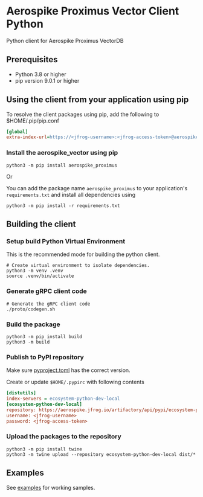 # Aerospike Proximus Vector Client Python
Python client for Aerospike Proximus VectorDB

## Prerequisites
 - Python 3.8 or higher
 - pip version 9.0.1 or higher

## Using the client from your application using pip
To resolve the client packages using pip, add the following to $HOME/.pip/pip.conf

```ini
[global]
extra-index-url=https://<jfrog-username>:<jfrog-access-token>@aerospike.jfrog.io/artifactory/api/pypi/ecosystem-python-dev-local/simple 
```

### Install the aerospike_vector using pip
```shell
python3 -m pip install aerospike_proximus
```
Or 

You can add the package name `aerospike_proximus` to your application's `requirements.txt` and install all dependencies using
```shell
python3 -m pip install -r requirements.txt
```

## Building the client
### Setup build Python Virtual Environment
This is the recommended mode for building the python client.

```shell
# Create virtual environment to isolate dependencies.
python3 -m venv .venv
source .venv/bin/activate
```

### Generate gRPC client code
```shell
# Generate the gRPC client code
./proto/codegen.sh
```

### Build the package
```shell
python3 -m pip install build
python3 -m build
```

### Publish to PyPI repository
Make sure [pyproject.toml](pyproject.toml) has the correct version.

Create or update `$HOME/.pypirc` with following contents

```ini
[distutils]
index-servers = ecosystem-python-dev-local
[ecosystem-python-dev-local]
repository: https://aerospike.jfrog.io/artifactory/api/pypi/ecosystem-python-dev-local
username: <jfrog-username>
password: <jfrog-access-token>
```

### Upload the packages to the repository
```shell
python3 -m pip install twine
python3 -m twine upload --repository ecosystem-python-dev-local dist/*
```

## Examples

See [examples](https://github.com/aerospike/proximus-examples) for working samples.
